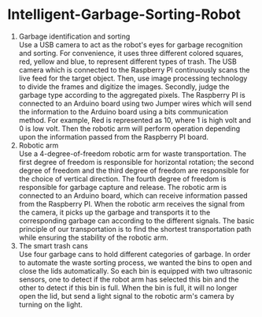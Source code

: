 # Intelligent-Garbage-Sorting-Robot
1. Garbage identification and sorting  
Use a USB camera to act as the robot's eyes for garbage recognition and sorting. For convenience, it uses three different colored squares, red, yellow and blue, to 
represent different types of trash. The USB camera which is connected to the Raspberry PI continuously scans the live feed for the target object. Then, use image processing technology to divide the frames and digitize the images. Secondly, judge the garbage type according to the aggregated pixels. The Raspberry PI is connected to an Arduino board using two Jumper wires which will send the information to the Arduino board using a bits communication method. For example, Red is represented as 10, where 1 is high volt and 0 is low volt. Then the robotic arm will perform operation depending upon the information passed from the Raspberry PI board.  
2. Robotic arm  
Use a 4-degree-of-freedom robotic arm for waste transportation. The first degree of freedom is responsible for horizontal rotation; the second degree of freedom and the third degree of freedom are responsible for the choice of vertical direction. The fourth degree of freedom is responsible for garbage capture and release. The robotic arm is connected to an Arduino board, which can receive information passed from the Raspberry PI. When the robotic arm receives the signal from the camera, it picks up the garbage and transports it to the corresponding garbage can according to the different signals. The basic principle of our transportation is to find the shortest transportation path while ensuring the stability of the robotic arm.  
3. The smart trash cans  
Use four garbage cans to hold different categories of garbage. In order to automate the waste sorting process, we wanted the bins to open and close the lids automatically. So each bin is equipped with two ultrasonic sensors, one to detect if the robot arm has selected this bin and the other to detect if this bin is full. When the bin is full, it will no longer open the lid, but send a light signal to the robotic arm's camera by turning on the light.
